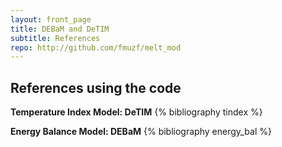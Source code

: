 ```yaml
--- 
layout: front_page 
title: DEBaM and DeTIM 
subtitle: References
repo: http://github.com/fmuzf/melt_mod
---
```


References using the code
--------------------------------

__Temperature Index Model: DeTIM__
{% bibliography tindex %}

__Energy Balance Model: DEBaM__
{% bibliography energy_bal %}